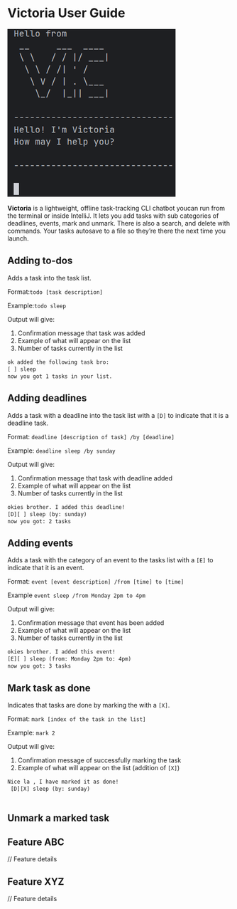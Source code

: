 # Victoria User Guide


![screenshot of product ](/docs/image/screenshot.png)


**Victoria** is a lightweight, offline task-tracking CLI chatbot youcan run from the terminal or inside IntelliJ.
It lets you add tasks with sub categories of deadlines, events, mark and unmark.
There is also a search, and delete with commands. 
Your tasks autosave to a file so they’re there the next time you launch.

## Adding to-dos
Adds a task into the task list.

Format:`todo [task description]`

Example:`todo sleep`

Output will give:
1. Confirmation message that task was added 
2. Example of what will appear on the list
3. Number of tasks currently in the list

```
ok added the following task bro:
[ ] sleep
now you got 1 tasks in your list.
```


## Adding deadlines

Adds a task with a deadline into the task list with a `[D]` to indicate
that it is a deadline task.

Format: `deadline [description of task] /by [deadline]`

Example: `deadline sleep /by sunday`

Output will give:
1. Confirmation message that task with deadline added
2. Example of what will appear on the list
3. Number of tasks currently in the list 

```
okies brother. I added this deadline!
[D][ ] sleep (by: sunday)
now you got: 2 tasks
```
## Adding events 
Adds a task with the category of an event to the tasks list with a `[E]` 
to indicate that it is an event.

Format: `event [event description] /from [time] to [time]`

Example `event sleep /from Monday 2pm to 4pm `

Output will give:
1. Confirmation message that event has been added 
2. Example of what will appear on the list
3. Number of tasks currently in the list

```
okies brother. I added this event!
[E][ ] sleep (from: Monday 2pm to: 4pm)
now you got: 3 tasks

```

## Mark task as done
Indicates that tasks are done by marking the with a `[X]`.

Format: `mark [index of the task in the list]`

Example: `mark 2`

Output will give:
1. Confirmation message of successfully marking the task
2. Example of what will appear on the list (addition of `[X]`)

```
Nice la , I have marked it as done!
 [D][X] sleep (by: sunday)
 
```


## Unmark a marked task 


## Feature ABC

// Feature details


## Feature XYZ

// Feature details
